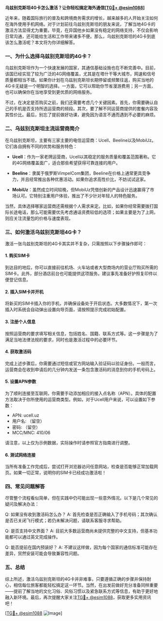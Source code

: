 **乌兹别克斯坦4G卡怎么激活？让你轻松搞定海外通信[[TG💪+ @esim1088](https://t.me/s/esim1088)]**

近年来，随着国际旅行的普及和跨境商务需求的增长，越来越多的人开始关注如何在海外使用手机网络。对于计划前往乌兹别克斯坦的朋友来说，了解当地4G卡的激活方法显得尤为重要。毕竟，在异国他乡如果没有稳定的网络支持，不仅会影响日常沟通，还可能给生活和工作带来诸多不便。那么，乌兹别克斯坦的4G卡到底该怎么激活呢？本文将为你详细解答。

### 一、为什么选择乌兹别克斯坦的4G卡？

乌兹别克斯坦作为一个快速发展的国家，其通信基础设施也在不断完善中。目前，该国已经实现了较为广泛的4G网络覆盖，尤其是在塔什干等大城市，网速和信号质量都相当不错。如果你计划在乌兹别克斯坦长期停留或频繁往返，购买当地的4G卡无疑是一个明智的选择。一方面，它可以帮助你节省漫游费用；另一方面，也可以确保你在当地享受到更优质的网络服务。

不过，在决定是否购买之前，我们还需要考虑几个关键因素。首先，你需要确认自己的手机是否支持所选运营商的频段。其次，要了解不同运营商提供的套餐内容及其性价比。最后，别忘了提前做好功课，避免因为语言不通而遇到不必要的麻烦。

### 二、乌兹别克斯坦主流运营商简介

在乌兹别克斯坦，主要有三家主要的电信运营商：Ucell、Beeline以及MobiUz。它们各自拥有不同的优势和服务特色：

- **Ucell**：作为一家老牌运营商，Ucell以其稳定的服务质量和覆盖范围著称。它的4G网络覆盖面广，适合那些希望获得可靠连接的用户。
  
- **Beeline**：隶属于俄罗斯VimpelCom集团，Beeline在价格上通常更具竞争力，并且经常推出各种优惠活动。如果你追求高性价比，不妨试试这家。

- **MobiUz**：虽然成立时间较晚，但MobiUz凭借创新的产品设计迅速赢得了市场认可。它特别注重用户体验，推出了不少针对年轻人的特色服务。

当然，具体选择哪家运营商还需根据个人需求来定。比如，如果你经常需要拨打国际长途电话，那么可能需要优先考虑通话资费较低的选项；如果主要是为了上网，则应关注流量包的价格与速度表现。

### 三、如何激活乌兹别克斯坦4G卡？

激活一张乌兹别克斯坦的4G卡其实并不复杂，只需按照以下步骤操作即可：

#### 1. 购买SIM卡
到达目的地后，你可以直接前往机场、火车站或者大型商场内的营业厅购买所需的SIM卡。此外，部分酒店前台也可能提供这项服务。建议事先准备好护照复印件以便登记信息。

#### 2. 插入SIM卡并开机
将新买的SIM卡插入你的手机，并确保设备处于开启状态。大多数情况下，第一次插入时系统会自动弹出设置向导页面，请按照提示完成初始配置。

#### 3. 注册个人信息
按照运营商的要求填写相关信息，包括姓名、国籍、联系方式等。这一步骤是为了满足当地法律法规的要求，同时也是激活过程中的必要环节。

#### 4. 获取激活码
完成上述步骤后，你需要通过短信或官方网站输入验证码以验证身份。一般而言，运营商会在收到申请后的几分钟内发送一条包含激活码的消息到你的手机号码上。

#### 5. 设置APN参数
为了顺利连接至互联网，你需要手动添加相应的接入点名称（APN）。具体的配置方法取决于你所使用的运营商类型。例如，对于Ucell用户来说，可以设置如下参数：
- APN: ucell.uz
- 用户名: （留空）
- 密码: （留空）
- MCC/MNC: 410/06

请注意，以上仅为示例数据，实际操作时请参照官方指南进行调整。

#### 6. 测试网络连接
当所有准备工作完成后，尝试打开浏览器访问任意网站，检查是否能够正常加载网页。如果一切正常，说明你的SIM卡已经成功激活啦！

### 四、常见问题解答

尽管整个流程看似简单，但在实践中仍可能出现一些意外情况。以下是几个常见的疑问及解决办法：

Q: 如果没有收到激活码怎么办？
A: 首先检查是否正确输入了手机号码；其次确认是否已关闭飞行模式；若仍未解决问题，请联系客服寻求帮助。

Q: 是否支持中文界面？
A: 目前大多数运营商尚未提供完整的中文支持，但基本功能都可以通过英文完成操作。

Q: 能否提前在国内预装好？
A: 不建议这样做，因为每个国家的通信标准可能存在差异，贸然安装可能会导致兼容性问题。

### 五、总结

综上所述，激活乌兹别克斯坦的4G卡并非难事，只要遵循正确的步骤并保持耐心，相信每位旅客都能轻松搞定这一环节。当然，在出发前做好充分准备同样重要——提前了解当地的文化习俗、风俗习惯以及紧急联系方式等信息，有助于更好地融入新环境。最后，再次提醒大家关注[TG💪+ @esim1088](https://t.me/s/esim1088)，获取更多实用资讯吧！

[[TG💪+ @esim1088](https://t.me/s/esim1088) ![Image](https://i.postimg.cc/4NQfJmqS/Snipaste-2025-05-13-00-14-12.png)]